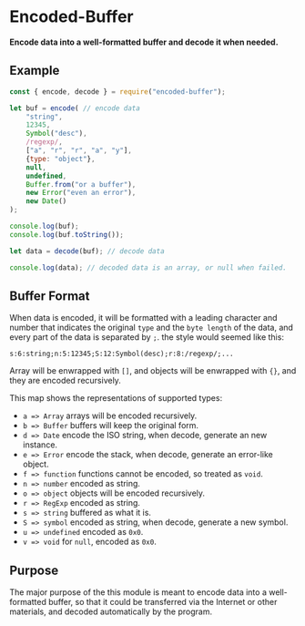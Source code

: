 # Encoded-Buffer

**Encode data into a well-formatted buffer and decode it when needed.**

## Example

```javascript
const { encode, decode } = require("encoded-buffer");

let buf = encode( // encode data
    "string",
    12345,
    Symbol("desc"),
    /regexp/,
    ["a", "r", "r", "a", "y"],
    {type: "object"},
    null,
    undefined,
    Buffer.from("or a buffer"),
    new Error("even an error"),
    new Date()
);

console.log(buf);
console.log(buf.toString());

let data = decode(buf); // decode data

console.log(data); // decoded data is an array, or null when failed.
```

## Buffer Format

When data is encoded, it will be formatted with a leading character and number
that indicates the original `type` and the `byte length` of the data, and 
every part of the data is separated by `;`. the style would seemed like this:

`s:6:string;n:5:12345;S:12:Symbol(desc);r:8:/regexp/;...`

Array will be enwrapped with `[]`, and objects will be enwrapped with `{}`, 
and they are encoded recursively.

This map shows the representations of supported types:

- `a => Array` arrays will be encoded recursively.
- `b => Buffer` buffers will keep the original form.
- `d => Date` encode the ISO string, when decode, generate an new instance.
- `e => Error` encode the stack, when decode, generate an error-like object.
- `f => function` functions cannot be encoded, so treated as `void`.
- `n => number` encoded as string.
- `o => object` objects will be encoded recursively.
- `r => RegExp` encoded as string.
- `s => string` buffered as what it is.
- `S => symbol` encoded as string, when decode, generate a new symbol.
- `u => undefined` encoded as `0x0`.
- `v => void` for `null`, encoded as `0x0`.

## Purpose

The major purpose of the this module is meant to encode data into a 
well-formatted buffer, so that it could be transferred via the Internet or 
other materials, and decoded automatically by the program.